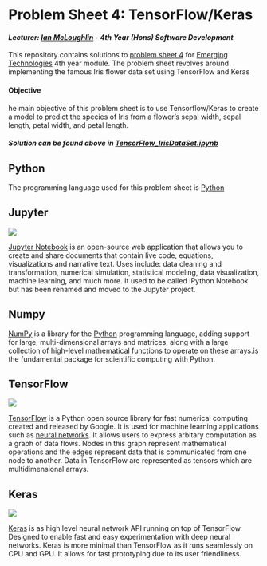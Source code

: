 # Problem Sheet 4: TensorFlow/Keras
#### *Lecturer: [Ian McLoughlin](ianmcloughlin.github.io) - 4th Year (Hons) Software Development*
This repository contains solutions to [problem sheet 4](https://emerging-technologies.github.io/problems/tensorflow.html) for [Emerging Technologies](https://emerging-technologies.github.io/) 4th year module. The problem sheet revolves around implementing the famous Iris flower data set using TensorFlow and Keras

#### Objective
he main objective of this problem sheet is to use Tensorflow/Keras to create a model to predict the species of Iris from a flower’s sepal width, sepal length, petal width, and petal length.

#### **_Solution can be found above in [TensorFlow_IrisDataSet.ipynb](https://github.com/ianburkeixiv/TensorFlow/blob/master/TensorFlow_IrisDataSet.ipynb)_**


## Python
The programming language used for this problem sheet is [Python](https://www.python.org/)

## Jupyter
![](https://user-images.githubusercontent.com/22341150/33095125-73d0aedc-cefa-11e7-964e-13828fce0c59.png)

[Jupyter Notebook](http://jupyter.org/) is an open-source web application that allows you to create and share documents that contain live code, equations, visualizations and narrative text. Uses include: data cleaning and transformation, numerical simulation, statistical modeling, data visualization, machine learning, and much more. It used to be called IPython Notebook but has been renamed and moved to the Jupyter project.

## Numpy
[NumPy](http://www.numpy.org/) is a library for the [Python](https://www.python.org/) programming language, adding support for large, multi-dimensional arrays and matrices, along with a large collection of high-level mathematical functions to operate on these arrays.is the fundamental package for scientific computing with Python.

## TensorFlow
![](https://user-images.githubusercontent.com/22341150/33095338-3573a9cc-cefb-11e7-9030-42e3f298e0b7.png)

[TensorFlow](https://www.tensorflow.org/) is a Python open source library for fast numerical computing created and released by Google. It is used for machine learning applications such as [neural networks](https://en.wikipedia.org/wiki/Artificial_neural_network). It allows users to express arbitary computation as a graph of data flows. Nodes in this graph represent mathematical operations and the edges represent data that is communicated from one node to another. Data in TensorFlow are represented as tensors which are multidimensional arrays. 

## Keras
![](https://user-images.githubusercontent.com/22341150/33095362-4cf67246-cefb-11e7-87e5-cad404557eec.png)

[Keras](https://keras.io/) is as high level neural network API running on top of TensorFlow. Designed to enable fast and easy experimentation with deep neural networks. Keras is more minimal than TensorFlow as it runs seamlessly on CPU and GPU. It allows for fast prototyping due to its user friendliness.
